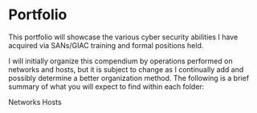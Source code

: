 # Portfolio
This portfolio will showcase the various cyber security abilities I have acquired via SANs/GIAC training and formal positions held.

I will initially organize this compendium by operations performed on networks and hosts, but it is subject to change as I continually add and possibly determine a better organization method. The following is a brief summary of what you will expect to find within each folder:

Networks
Hosts
